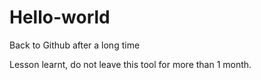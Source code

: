 # Hello-world
Back to Github after a long time

Lesson learnt, do not leave this tool for more than 1 month.
